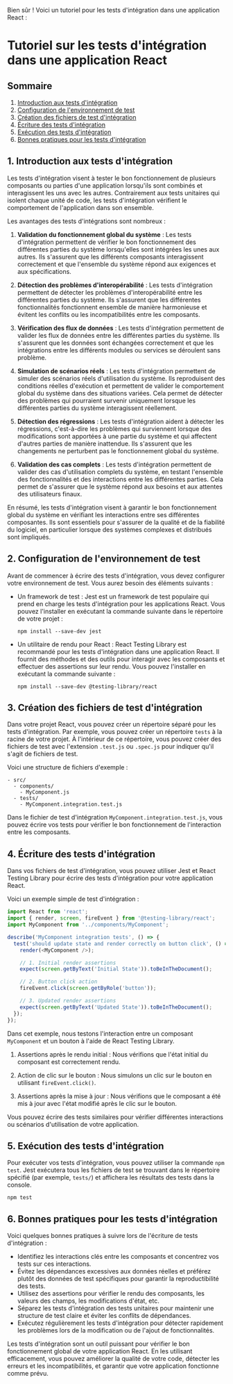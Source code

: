 Bien sûr ! Voici un tutoriel pour les tests d'intégration dans une application React :

# Tutoriel sur les tests d'intégration dans une application React

## Sommaire
1. [Introduction aux tests d'intégration](#introduction-aux-tests-dintégration)
2. [Configuration de l'environnement de test](#configuration-de-lenvironnement-de-test)
3. [Création des fichiers de test d'intégration](#creation-des-fichiers-de-test-dintegration)
4. [Écriture des tests d'intégration](#ecriture-des-tests-dintegration)
5. [Exécution des tests d'intégration](#execution-des-tests-dintegration)
6. [Bonnes pratiques pour les tests d'intégration](#bonnes-pratiques-pour-les-tests-dintegration)

## 1. Introduction aux tests d'intégration
Les tests d'intégration visent à tester le bon fonctionnement de plusieurs composants ou parties d'une application lorsqu'ils sont combinés et interagissent les uns avec les autres. Contrairement aux tests unitaires qui isolent chaque unité de code, les tests d'intégration vérifient le comportement de l'application dans son ensemble.

Les avantages des tests d'intégrations sont nombreux :
1. **Validation du fonctionnement global du système** : Les tests d'intégration permettent de vérifier le bon fonctionnement des différentes parties du système lorsqu'elles sont intégrées les unes aux autres. Ils s'assurent que les différents composants interagissent correctement et que l'ensemble du système répond aux exigences et aux spécifications.

2. **Détection des problèmes d'interopérabilité** : Les tests d'intégration permettent de détecter les problèmes d'interopérabilité entre les différentes parties du système. Ils s'assurent que les différentes fonctionnalités fonctionnent ensemble de manière harmonieuse et évitent les conflits ou les incompatibilités entre les composants.

3. **Vérification des flux de données** : Les tests d'intégration permettent de valider les flux de données entre les différentes parties du système. Ils s'assurent que les données sont échangées correctement et que les intégrations entre les différents modules ou services se déroulent sans problème.

4. **Simulation de scénarios réels** : Les tests d'intégration permettent de simuler des scénarios réels d'utilisation du système. Ils reproduisent des conditions réelles d'exécution et permettent de valider le comportement global du système dans des situations variées. Cela permet de détecter des problèmes qui pourraient survenir uniquement lorsque les différentes parties du système interagissent réellement.

5. **Détection des régressions** : Les tests d'intégration aident à détecter les régressions, c'est-à-dire les problèmes qui surviennent lorsque des modifications sont apportées à une partie du système et qui affectent d'autres parties de manière inattendue. Ils s'assurent que les changements ne perturbent pas le fonctionnement global du système.

6. **Validation des cas complets** : Les tests d'intégration permettent de valider des cas d'utilisation complets du système, en testant l'ensemble des fonctionnalités et des interactions entre les différentes parties. Cela permet de s'assurer que le système répond aux besoins et aux attentes des utilisateurs finaux.

En résumé, les tests d'intégration visent à garantir le bon fonctionnement global du système en vérifiant les interactions entre ses différentes composantes. Ils sont essentiels pour s'assurer de la qualité et de la fiabilité du logiciel, en particulier lorsque des systèmes complexes et distribués sont impliqués.

## 2. Configuration de l'environnement de test
Avant de commencer à écrire des tests d'intégration, vous devez configurer votre environnement de test. Vous aurez besoin des éléments suivants :
- Un framework de test : Jest est un framework de test populaire qui prend en charge les tests d'intégration pour les applications React. Vous pouvez l'installer en exécutant la commande suivante dans le répertoire de votre projet :
  ```
  npm install --save-dev jest
  ```
- Un utilitaire de rendu pour React : React Testing Library est recommandé pour les tests d'intégration dans une application React. Il fournit des méthodes et des outils pour interagir avec les composants et effectuer des assertions sur leur rendu. Vous pouvez l'installer en exécutant la commande suivante :
  ```
  npm install --save-dev @testing-library/react
  ```

## 3. Création des fichiers de test d'intégration
Dans votre projet React, vous pouvez créer un répertoire séparé pour les tests d'intégration. Par exemple, vous pouvez créer un répertoire `tests` à la racine de votre projet. À l'intérieur de ce répertoire, vous pouvez créer des fichiers de test avec l'extension `.test.js` ou `.spec.js` pour indiquer qu'il s'agit de fichiers de test.

Voici une structure de fichiers d'exemple :
```
- src/
  - components/
    - MyComponent.js
  - tests/
    - MyComponent.integration.test.js
```

Dans le fichier de test d'intégration `MyComponent.integration.test.js`, vous pouvez écrire vos tests pour vérifier le bon fonctionnement de l'interaction entre les composants.

## 4. Écriture des tests d'intégration
Dans vos fichiers de test d'intégration, vous pouvez utiliser Jest et React Testing Library pour écrire des tests d'intégration pour votre application React.

Voici un exemple simple de test d'intégration :
```javascript
import React from 'react';
import { render, screen, fireEvent } from '@testing-library/react';
import MyComponent from '../components/MyComponent';

describe('MyComponent integration tests', () => {
  test('should update state and render correctly on button click', () => {
    render(<MyComponent />);

    // 1. Initial render assertions
    expect(screen.getByText('Initial State')).toBeInTheDocument();

    // 2. Button click action
    fireEvent.click(screen.getByRole('button'));

    // 3. Updated render assertions
    expect(screen.getByText('Updated State')).toBeInTheDocument();
  });
});
```

Dans cet exemple, nous testons l'interaction entre un composant `MyComponent` et un bouton à l'aide de React Testing Library.

1. Assertions après le rendu initial : Nous vérifions que l'état initial du composant est correctement rendu.

2. Action de clic sur le bouton : Nous simulons un clic sur le bouton en utilisant `fireEvent.click()`.

3. Assertions après la mise à jour : Nous vérifions que le composant a été mis à jour avec l'état modifié après le clic sur le bouton.

Vous pouvez écrire des tests similaires pour vérifier différentes interactions ou scénarios d'utilisation de votre application.

## 5. Exécution des tests d'intégration
Pour exécuter vos tests d'intégration, vous pouvez utiliser la commande `npm test`. Jest exécutera tous les fichiers de test se trouvant dans le répertoire spécifié (par exemple, `tests/`) et affichera les résultats des tests dans la console.

```
npm test
```

## 6. Bonnes pratiques pour les tests d'intégration
Voici quelques bonnes pratiques à suivre lors de l'écriture de tests d'intégration :
- Identifiez les interactions clés entre les composants et concentrez vos tests sur ces interactions.
- Évitez les dépendances excessives aux données réelles et préférez plutôt des données de test spécifiques pour garantir la reproductibilité des tests.
- Utilisez des assertions pour vérifier le rendu des composants, les valeurs des champs, les modifications d'état, etc.
- Séparez les tests d'intégration des tests unitaires pour maintenir une structure de test claire et éviter les conflits de dépendances.
- Exécutez régulièrement les tests d'intégration pour détecter rapidement les problèmes lors de la modification ou de l'ajout de fonctionnalités.

Les tests d'intégration sont un outil puissant pour vérifier le bon fonctionnement global de votre application React. En les utilisant efficacement, vous pouvez améliorer la qualité de votre code, détecter les erreurs et les incompatibilités, et garantir que votre application fonctionne comme prévu.